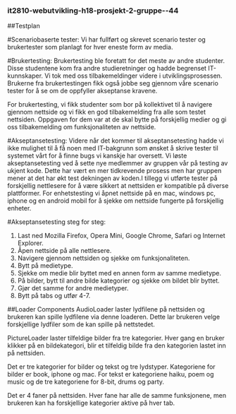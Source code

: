 ### it2810-webutvikling-h18-prosjekt-2-gruppe--44


##Testplan

#Scenariobaserte tester:
Vi har fullført og skrevet scenario tester og brukertester som planlagt for hver eneste form av media. 

#Brukertesting:
Brukertesting ble foretatt for det meste av andre studenter. Disse studentene kom fra andre studieretninger og hadde begrenset IT-kunnskaper. Vi tok med oss tilbakemeldinger videre i utviklingsprosessen. Brukerne fra brukertestingen fikk også jobbe seg gjennom våre scenario tester for å se om de oppfyller akseptanse kravene. 

For brukertesting, vi fikk studenter som bor på kollektivet til å navigere gjennom nettside og vi fikk en god tilbakemelding fra alle som testet nettsiden. Oppgaven for dem var at de skal bytte på forskjellig medier og gi oss tilbakemelding  om funksjonaliteten av nettside.

#Akseptansetesting:
Videre når det kommer til akseptansetesting hadde vi ikke mulighet til å få noen med IT-bakgrunn som ønsket å skrive tester til systemet vårt for å finne bugs vi kanskje har oversett. Vi løste akseptansetesting ved å sette nye medlemmer av gruppen vår på testing av ukjent kode. Dette har vært en mer tidkrevende prosess men har gruppen mener at det har økt test dekningen av koden.I tillegg vi utførte tester på forskjellig nettlesere for å være sikkert at nettsiden er kompatible på diverse plattformer. For enhetstesting vi åpnet nettside på en mac, windows pc, iphone og en android mobil for å sjekke om nettside fungerte på forskjellig enheter. 

#Akseptansetesting steg for steg:
1. Last ned Mozilla Firefox, Opera Mini, Google Chrome, Safari og Internet Explorer.
2. Åpen nettside på alle nettlesere.
3. Navigere gjennom nettsiden og sjekke om funksjonaliteten.
4. Bytt på medietype.
5. Sjekke om medie blir byttet med en annen form av samme medietype.
6. På bilder, bytt til andre bilde kategorier og sjekke om bildet blir byttet.
7. Gjør det samme for andre medietyper. 
8. Bytt på tabs og utfør 4-7.

##Loader Components
AudioLoader laster lydfilene på nettsiden og brukeren kan spille lydfilene via denne loaderen. Dette lar brukeren velge forskjellige lydfiler som de kan spille på nettstedet.

PictureLoader laster tilfeldige bilder fra tre kategorier. Hver gang en bruker klikker på en bildekategori, blir et tilfeldig bilde fra den kategorien lastet inn på nettsiden.

Det er tre kategorier for bilder og tekst og tre lydstyper. Kategoriene for bilder er book, iphone og mac. For tekst er kategoriene haiku, poem og music og de tre kategoriene for 8-bit, drums og party.

Det er 4 faner på nettsiden. Hver fane har alle de samme funksjonene, men brukeren kan ha forskjellige kategorier aktive på hver tab.
